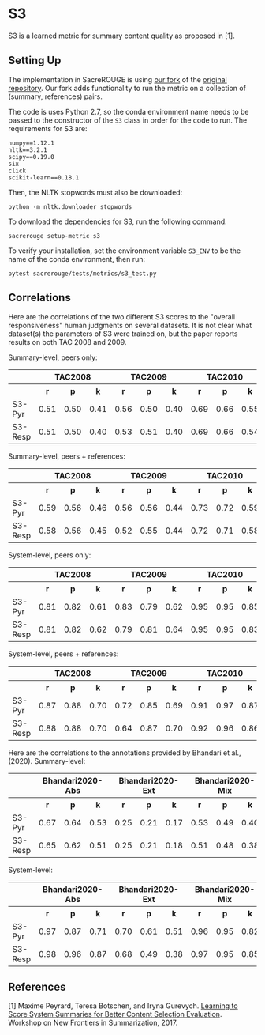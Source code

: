 # S3
S3 is a learned metric for summary content quality as proposed in [1].

## Setting Up
The implementation in SacreROUGE is using [our fork](https://github.com/danieldeutsch/S3) of the [original repository](https://github.com/UKPLab/emnlp-ws-2017-s3).
Our fork adds functionality to run the metric on a collection of (summary, references) pairs.

The code is uses Python 2.7, so the conda environment name needs to be passed to the constructor of the `S3` class in order for the code to run.
The requirements for S3 are:
```
numpy==1.12.1
nltk==3.2.1
scipy==0.19.0
six
click
scikit-learn==0.18.1
```
Then, the NLTK stopwords must also be downloaded:
```
python -m nltk.downloader stopwords
```

To download the dependencies for S3, run the following command:
```
sacrerouge setup-metric s3
```

To verify your installation, set the environment variable `S3_ENV` to be the name of the conda environment, then run:
```
pytest sacrerouge/tests/metrics/s3_test.py
```

## Correlations
Here are the correlations of the two different S3 scores to the "overall responsiveness" human judgments on several datasets.
It is not clear what dataset(s) the parameters of S3 were trained on, but the paper reports results on both TAC 2008 and 2009.

Summary-level, peers only:
<table>
<tr>
<th></th>
<th colspan="3">TAC2008</th>
<th colspan="3">TAC2009</th>
<th colspan="3">TAC2010</th>
<th colspan="3">TAC2011</th>
</tr>
<tr>
<th></th>
<th>r</th>
<th>p</th>
<th>k</th>
<th>r</th>
<th>p</th>
<th>k</th>
<th>r</th>
<th>p</th>
<th>k</th>
<th>r</th>
<th>p</th>
<th>k</th>
</tr>
<tr>
<td>S3-Pyr</td>
<td>0.51</td>
<td>0.50</td>
<td>0.41</td>
<td>0.56</td>
<td>0.50</td>
<td>0.40</td>
<td>0.69</td>
<td>0.66</td>
<td>0.55</td>
<td>0.59</td>
<td>0.53</td>
<td>0.42</td>
</tr>
<tr>
<td>S3-Resp</td>
<td>0.51</td>
<td>0.50</td>
<td>0.40</td>
<td>0.53</td>
<td>0.51</td>
<td>0.40</td>
<td>0.69</td>
<td>0.66</td>
<td>0.54</td>
<td>0.57</td>
<td>0.52</td>
<td>0.42</td>
</tr>
</table>

Summary-level, peers + references:
<table>
<tr>
<th></th>
<th colspan="3">TAC2008</th>
<th colspan="3">TAC2009</th>
<th colspan="3">TAC2010</th>
<th colspan="3">TAC2011</th>
</tr>
<tr>
<th></th>
<th>r</th>
<th>p</th>
<th>k</th>
<th>r</th>
<th>p</th>
<th>k</th>
<th>r</th>
<th>p</th>
<th>k</th>
<th>r</th>
<th>p</th>
<th>k</th>
</tr>
<tr>
<td>S3-Pyr</td>
<td>0.59</td>
<td>0.56</td>
<td>0.46</td>
<td>0.56</td>
<td>0.56</td>
<td>0.44</td>
<td>0.73</td>
<td>0.72</td>
<td>0.59</td>
<td>0.59</td>
<td>0.54</td>
<td>0.44</td>
</tr>
<tr>
<td>S3-Resp</td>
<td>0.58</td>
<td>0.56</td>
<td>0.45</td>
<td>0.52</td>
<td>0.55</td>
<td>0.44</td>
<td>0.72</td>
<td>0.71</td>
<td>0.58</td>
<td>0.56</td>
<td>0.53</td>
<td>0.42</td>
</tr>
</table>

System-level, peers only:
<table>
<tr>
<th></th>
<th colspan="3">TAC2008</th>
<th colspan="3">TAC2009</th>
<th colspan="3">TAC2010</th>
<th colspan="3">TAC2011</th>
</tr>
<tr>
<th></th>
<th>r</th>
<th>p</th>
<th>k</th>
<th>r</th>
<th>p</th>
<th>k</th>
<th>r</th>
<th>p</th>
<th>k</th>
<th>r</th>
<th>p</th>
<th>k</th>
</tr>
<tr>
<td>S3-Pyr</td>
<td>0.81</td>
<td>0.82</td>
<td>0.61</td>
<td>0.83</td>
<td>0.79</td>
<td>0.62</td>
<td>0.95</td>
<td>0.95</td>
<td>0.85</td>
<td>0.91</td>
<td>0.78</td>
<td>0.60</td>
</tr>
<tr>
<td>S3-Resp</td>
<td>0.81</td>
<td>0.82</td>
<td>0.62</td>
<td>0.79</td>
<td>0.81</td>
<td>0.64</td>
<td>0.95</td>
<td>0.95</td>
<td>0.83</td>
<td>0.89</td>
<td>0.78</td>
<td>0.60</td>
</tr>
</table>

System-level, peers + references:
<table>
<tr>
<th></th>
<th colspan="3">TAC2008</th>
<th colspan="3">TAC2009</th>
<th colspan="3">TAC2010</th>
<th colspan="3">TAC2011</th>
</tr>
<tr>
<th></th>
<th>r</th>
<th>p</th>
<th>k</th>
<th>r</th>
<th>p</th>
<th>k</th>
<th>r</th>
<th>p</th>
<th>k</th>
<th>r</th>
<th>p</th>
<th>k</th>
</tr>
<tr>
<td>S3-Pyr</td>
<td>0.87</td>
<td>0.88</td>
<td>0.70</td>
<td>0.72</td>
<td>0.85</td>
<td>0.69</td>
<td>0.91</td>
<td>0.97</td>
<td>0.87</td>
<td>0.77</td>
<td>0.84</td>
<td>0.67</td>
</tr>
<tr>
<td>S3-Resp</td>
<td>0.88</td>
<td>0.88</td>
<td>0.70</td>
<td>0.64</td>
<td>0.87</td>
<td>0.70</td>
<td>0.92</td>
<td>0.96</td>
<td>0.86</td>
<td>0.75</td>
<td>0.84</td>
<td>0.66</td>
</tr>
</table>

Here are the correlations to the annotations provided by Bhandari et al., (2020).
Summary-level:
<table>
<tr>
<th></th>
<th colspan="3">Bhandari2020-Abs</th>
<th colspan="3">Bhandari2020-Ext</th>
<th colspan="3">Bhandari2020-Mix</th>
</tr>
<tr>
<th></th>
<th>r</th>
<th>p</th>
<th>k</th>
<th>r</th>
<th>p</th>
<th>k</th>
<th>r</th>
<th>p</th>
<th>k</th>
</tr>
<tr>
<td>S3-Pyr</td>
<td>0.67</td>
<td>0.64</td>
<td>0.53</td>
<td>0.25</td>
<td>0.21</td>
<td>0.17</td>
<td>0.53</td>
<td>0.49</td>
<td>0.40</td>
</tr>
<tr>
<td>S3-Resp</td>
<td>0.65</td>
<td>0.62</td>
<td>0.51</td>
<td>0.25</td>
<td>0.21</td>
<td>0.18</td>
<td>0.51</td>
<td>0.48</td>
<td>0.38</td>
</tr>
</table>

System-level:
<table>
<tr>
<th></th>
<th colspan="3">Bhandari2020-Abs</th>
<th colspan="3">Bhandari2020-Ext</th>
<th colspan="3">Bhandari2020-Mix</th>
</tr>
<tr>
<th></th>
<th>r</th>
<th>p</th>
<th>k</th>
<th>r</th>
<th>p</th>
<th>k</th>
<th>r</th>
<th>p</th>
<th>k</th>
</tr>
<tr>
<td>S3-Pyr</td>
<td>0.97</td>
<td>0.87</td>
<td>0.71</td>
<td>0.70</td>
<td>0.61</td>
<td>0.51</td>
<td>0.96</td>
<td>0.95</td>
<td>0.82</td>
</tr>
<tr>
<td>S3-Resp</td>
<td>0.98</td>
<td>0.96</td>
<td>0.87</td>
<td>0.68</td>
<td>0.49</td>
<td>0.38</td>
<td>0.97</td>
<td>0.95</td>
<td>0.85</td>
</tr>
</table>

## References
[1] Maxime Peyrard, Teresa Botschen, and Iryna Gurevych. [Learning to Score System Summaries for Better Content Selection Evaluation](https://www.aclweb.org/anthology/W17-4510.pdf). Workshop on New Frontiers in Summarization, 2017.
